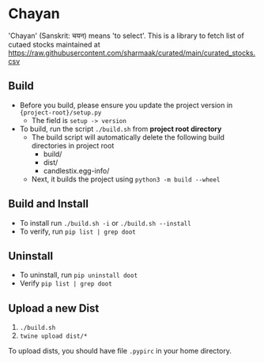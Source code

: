 # Chayan
'Chayan' (Sanskrit: चयन) means 'to select'. This is a library to fetch list of cutaed stocks 
maintained at https://raw.githubusercontent.com/sharmaak/curated/main/curated_stocks.csv

## Build
* Before you build, please ensure you update the project version in `{project-root}/setup.py`
  * The field is `setup -> version`
* To build, run the script `./build.sh` from **project root directory**
  * The build script will automatically delete the following build directories in project root
    * build/
    * dist/
    * candlestix.egg-info/
  * Next, it builds the project using `python3 -m build --wheel`

## Build and Install
* To install run `./build.sh -i` or `./build.sh --install`
* To verify, run `pip list | grep doot`

## Uninstall 
- To uninstall, run `pip uninstall doot`
- Verify `pip list | grep doot` 

## Upload a new Dist
1. `./build.sh`
2. `twine upload dist/*`

To upload dists, you should have file `.pypirc` in your home directory. 
